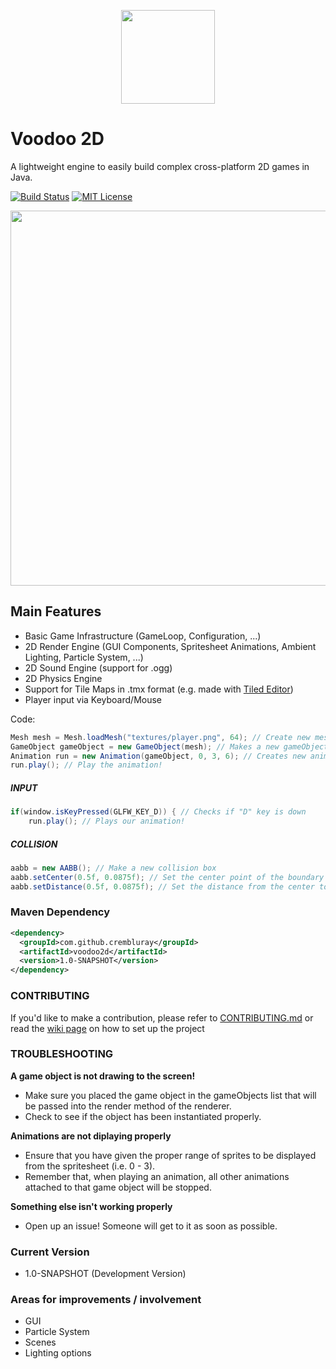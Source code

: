 <p align="center">
    <img width="150" height="150" src="https://raw.githubusercontent.com/CremBluRay/CremBluRay.github.io/master/assets/images/demo/voodoo2d/voodoo2d.png">
</p>

# Voodoo 2D
A lightweight engine to easily build complex cross-platform 2D games in Java.

[![Build Status](https://img.shields.io/travis/crembluray/voodoo2d/master?style=flat-square)](https://travis-ci.com/crembluray/voodoo2d)
[![MIT License](https://img.shields.io/github/license/crembluray/voodoo2d?style=flat-square)](https://github.com/crembluray/voodoo2d/blob/master/LICENSE)

<p align="center">
    <img width="800" height="600" src="https://raw.githubusercontent.com/CremBluRay/CremBluRay.github.io/master/assets/images/demo/voodoo2d/canvas.gif">
</p>

## Main Features

* Basic Game Infrastructure (GameLoop, Configuration, ...)
* 2D Render Engine (GUI Components, Spritesheet Animations, Ambient Lighting, Particle System, ...)
* 2D Sound Engine (support for .ogg)
* 2D Physics Engine
* Support for Tile Maps in .tmx format (e.g. made with [Tiled Editor](http://www.mapeditor.org/))
* Player input via Keyboard/Mouse

Code:
```java
Mesh mesh = Mesh.loadMesh("textures/player.png", 64); // Create new mesh with size of 64x64 pixels
GameObject gameObject = new GameObject(mesh); // Makes a new gameObject from mesh
Animation run = new Animation(gameObject, 0, 3, 6); // Creates new animation with frames 0 - 3 at 6 fps
run.play(); // Play the animation!
```

##### INPUT
```java
if(window.isKeyPressed(GLFW_KEY_D)) { // Checks if "D" key is down
    run.play(); // Plays our animation!
```

##### COLLISION
```java
aabb = new AABB(); // Make a new collision box
aabb.setCenter(0.5f, 0.0875f); // Set the center point of the boundary
aabb.setDistance(0.5f, 0.0875f); // Set the distance from the center to the edges of the boundary
```

### Maven Dependency
```xml
<dependency>
  <groupId>com.github.crembluray</groupId>
  <artifactId>voodoo2d</artifactId>
  <version>1.0-SNAPSHOT</version>
</dependency>
```

### CONTRIBUTING
If you'd like to make a contribution, please refer to [CONTRIBUTING.md](https://github.com/CremBluRay/voodoo2d/blob/master/CONTRIBUTING.md) or read the [wiki page](https://github.com/CremBluRay/voodoo2d/wiki/Cloning-Voodoo2D) on how to set up the project

### TROUBLESHOOTING
**A game object is not drawing to the screen!**
* Make sure you placed the game object in the gameObjects list that will be passed into the render method of the renderer.
* Check to see if the object has been instantiated properly.

**Animations are not diplaying properly**
* Ensure that you have given the proper range of sprites to be displayed from the spritesheet (i.e. 0 - 3).
* Remember that, when playing an animation, all other animations attached to that game object will be stopped.

**Something else isn't working properly**
* Open up an issue! Someone will get to it as soon as possible.

### Current Version
* 1.0-SNAPSHOT (Development Version)

### Areas for improvements / involvement
* GUI
* Particle System
* Scenes
* Lighting options